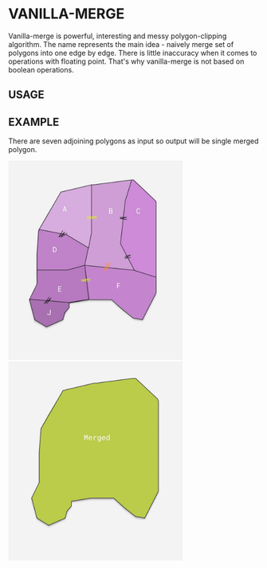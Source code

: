 # VANILLA-MERGE

Vanilla-merge is powerful, interesting and messy polygon-clipping algorithm.
The name represents the main idea - naively merge set of polygons into one edge by edge.
There is little inaccuracy when it comes to operations with floating point. 
That's why vanilla-merge is not based on boolean operations.

## USAGE


## EXAMPLE
There are seven adjoining polygons as input so output will be single merged polygon.

<img alt="img.png" height="400" src="./example_images/input.jpg" title="Input" width="350"/> <img alt="img.png" height="400" src="./example_images/output.jpg" title="Output" width="350"/>
